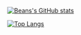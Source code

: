 [![Beans's GitHub stats](https://github-readme-stats.vercel.app/api?username=mrbreenhd&count_private=true&show_icons=true)](https://github.com/anuraghazra/github-readme-stats)

[![Top Langs](https://github-readme-stats.vercel.app/api/top-langs/?username=mrbreenhd)](https://github.com/anuraghazra/github-readme-stats)
